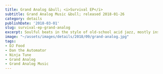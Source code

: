 ```yaml
---
title: Grand Analog &bull; <i>Survival EP</i>
subtitle: Grand Analog Music &bull; released 2018-01-26
category: details
publishDate: '2018-03-01'
slug: survival-ep-grand-analog
excerpt: Soulful beats in the style of old-school acid jazz, mostly instrumental.
image: "~/assets/images/details/2018/09/grand-analog.jpg"
tags:
- DJ Food
- Dan the Automator
- Ninja Tune
- Grand Analog
- Grand Analog Music
---
```


